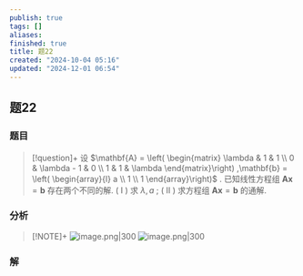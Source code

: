 ```yaml
---
publish: true
tags: []
aliases: 
finished: true
title: 题22
created: "2024-10-04 05:16"
updated: "2024-12-01 06:54"
---
```

## 题22
### 题目
> [!question]+
> 设 $\mathbf{A} = \left( \begin{matrix} \lambda & 1 & 1 \\  0 & \lambda  - 1 & 0 \\  1 & 1 & \lambda  \end{matrix}\right) ,\mathbf{b} = \left( \begin{array}{l} a \\  1 \\  1 \end{array}\right)$ . 已知线性方程组 $\mathbf{A}\mathbf{x} = \mathbf{b}$ 存在两个不同的解.
> ( I ) 求 $\lambda ,a$ ;
> ( II ) 求方程组 $\mathbf{A}\mathbf{x} = \mathbf{b}$ 的通解.
### 分析
> [!NOTE]+
> ![image.png|300](https://img.hwenyi.live/202411012106352.webp)
> ![image.png|300](https://img.hwenyi.live/202411012107838.webp)
### 解
